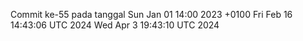 Commit ke-55 pada tanggal Sun Jan 01 14:00 2023 +0100
Fri Feb 16 14:43:06 UTC 2024
Wed Apr  3 19:43:10 UTC 2024
